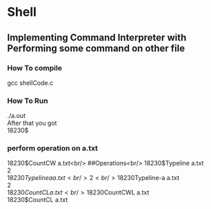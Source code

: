 # Shell
## Implementing Command Interpreter with Performing some command  on other file
### How To compile<br/>
gcc shellCode.c <br/>
### How To Run <br/>
./a.out<br/>
After that  you got<br/> 
18230$<br/>
### perform operation on a.txt<br/>
18230$CountCW a.txt<br/> 
##Operations<br/>
18230$Typeline a.txt<br/>
2<br/>
18230$Typelinea a.txt<br/>
2<br/>
18230$Typeline-a a.txt<br/>
2<br/> 
18230$CountCL a.txt<br/>
18230$CountCWL a.txt<br/>
18230$CountCL a.txt<br/>







